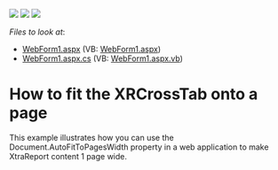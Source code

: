 <!-- default badges list -->
![](https://img.shields.io/endpoint?url=https://codecentral.devexpress.com/api/v1/VersionRange/128601056/19.2.2%2B)
[![](https://img.shields.io/badge/Open_in_DevExpress_Support_Center-FF7200?style=flat-square&logo=DevExpress&logoColor=white)](https://supportcenter.devexpress.com/ticket/details/E4466)
[![](https://img.shields.io/badge/📖_How_to_use_DevExpress_Examples-e9f6fc?style=flat-square)](https://docs.devexpress.com/GeneralInformation/403183)
<!-- default badges end -->
<!-- default file list -->
*Files to look at*:

* [WebForm1.aspx](./CS/WebSite/WebForm1.aspx) (VB: [WebForm1.aspx](./VB/WebSite/WebForm1.aspx))
* [WebForm1.aspx.cs](./CS/WebSite/WebForm1.aspx.cs) (VB: [WebForm1.aspx.vb](./VB/WebSite/WebForm1.aspx.vb))
<!-- default file list end -->
# How to fit the XRCrossTab onto a page


<p>This example illustrates how you can use the Document.AutoFitToPagesWidth property in a web application to make XtraReport content 1 page wide.</p>

<br/>


